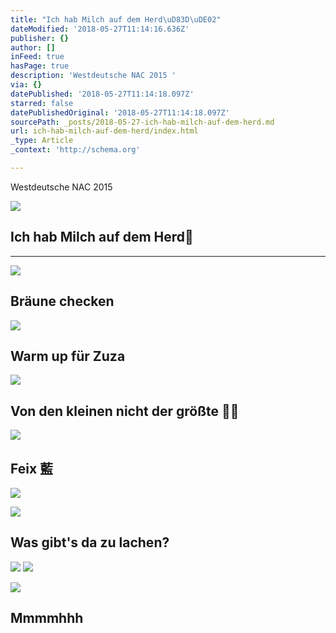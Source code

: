```yaml
---
title: "Ich hab Milch auf dem Herd\uD83D\uDE02"
dateModified: '2018-05-27T11:14:16.636Z'
publisher: {}
author: []
inFeed: true
hasPage: true
description: 'Westdeutsche NAC 2015 '
via: {}
datePublished: '2018-05-27T11:14:18.097Z'
starred: false
datePublishedOriginal: '2018-05-27T11:14:18.097Z'
sourcePath: _posts/2018-05-27-ich-hab-milch-auf-dem-herd.md
url: ich-hab-milch-auf-dem-herd/index.html
_type: Article
_context: 'http://schema.org'

---
```

Westdeutsche NAC 2015 

<article style=""><img src="https://the-grid-user-content.s3-us-west-2.amazonaws.com/0bc62ec8-5be7-4eb5-b79d-f386ab08b010.jpg" /><h1>Ich hab Milch auf dem Herd</h1></article>

---

<article style=""><img src="https://the-grid-user-content.s3-us-west-2.amazonaws.com/17f44b9b-37a0-4e70-a772-adf588da88d1.jpg" /><h1>Bräune checken </h1></article>

<article style=""><img src="https://the-grid-user-content.s3-us-west-2.amazonaws.com/754be5ff-ef9c-4981-bd5b-7872b117cd4d.jpg" /><h1>Warm up für Zuza</h1></article>

<article style=""><img src="https://the-grid-user-content.s3-us-west-2.amazonaws.com/2c938504-0bd5-4b2e-983d-755644db72d3.jpg" /><h1>Von den kleinen nicht der größte </h1></article>

<article style=""><img src="https://the-grid-user-content.s3-us-west-2.amazonaws.com/1935d9e8-db41-4a5f-a024-b0a78aad3a4c.jpg" /><h1>Feix 藍</h1></article>

![](https://the-grid-user-content.s3-us-west-2.amazonaws.com/b5b3b4b9-9a43-4712-9d8f-4a144069942a.jpg)

<article style=""><img src="https://the-grid-user-content.s3-us-west-2.amazonaws.com/149b034d-63b0-4c61-8e19-11feaaaeb64e.jpg" /><h1>Was gibt's da zu lachen?</h1></article>

![](https://the-grid-user-content.s3-us-west-2.amazonaws.com/8831a1f6-2d30-4dc4-b489-15a0c3d8d3de.jpg)
![](https://the-grid-user-content.s3-us-west-2.amazonaws.com/d7d9e1c7-b8a6-4ba5-96ac-d327de8dd5f5.jpg)

<article style=""><img src="https://the-grid-user-content.s3-us-west-2.amazonaws.com/c1fbe05e-8b7a-441e-ae46-4e4a93a46fe1.jpg" /><h1>Mmmmhhh </h1></article>